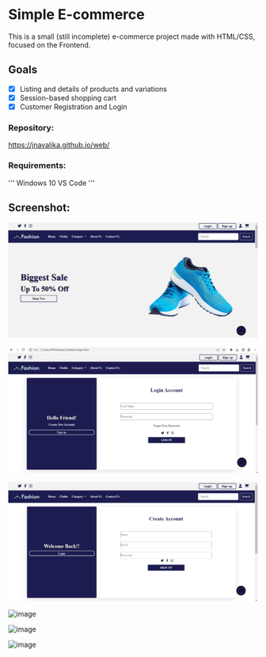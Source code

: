 
# Simple E-commerce

This is a small (still incomplete) e-commerce project made with HTML/CSS, focused on the Frontend.

## Goals

- [x]  Listing and details of products and variations
- [x]  Session-based shopping cart
- [x]  Customer Registration and Login

### Repository:

https://jnavalika.github.io/web/

### Requirements:
'''
Windows 10
VS Code
'''
## Screenshot:
![image](https://github.com/JNavalika/web/blob/main/6.PNG)

![image](https://github.com/JNavalika/web/blob/main/1.PNG)

![image](https://github.com/JNavalika/web/blob/main/2.PNG)

![image]()

![image]()

![image]()
